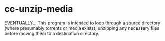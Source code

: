 # cc-unzip-media
EVENTUALLY... This program is intended to loop through a source directory (where presumably torrents or media exists), unzipping any necessary files before moving them to a destination directory.
